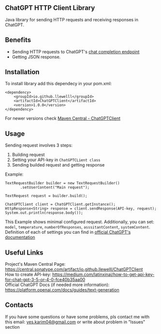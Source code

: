 ## ChatGPT HTTP Client Library  

Java library for sending HTTP requests and receiving responses in ChatGPT.  

## Benefits  
- Sending HTTP requests to ChatGPT's [chat completion endpoint](https://platform.openai.com/docs/api-reference/introduction)
- Getting JSON response.  

## Installation  
To install library add this dependecy in your pom.xml:
```
<dependency>
    <groupId>io.github.llewelll</groupId>
    <artifactId>ChatGPTClient</artifactId>
    <version>1.0.0</version>
</dependency>
```
For newer versions check [Maven Central - ChatGPTClient](https://central.sonatype.com/artifact/io.github.llewelll/ChatGPTClient/versions)

## Usage  

Sending request involves 3 steps:
1. Building request
2. Setting your API-key in ``` ChatGPTCLient class ```
3. Sending builded request and getting response

Example:
```
TextRequestBuilder builder = new TextRequestBuilder()
       .setUserContent("Main request"); 

TextRequest request = builder.build();

ChatGPTClient client = ChatGPTClient.getInstance();
HttpResponse<String> response = client.sendResponse(API-key, request);
System.out.println(response.body());
```
This Example shows minimal configured request. Additionally, you can set: ```model```, ```temperature```, ```numberOfResponses```, ```asssitantContent```, ```systemContent```.
Definition of each of settings you can find in [official ChatGPT's documentation](https://platform.openai.com/docs/api-reference/chat/create#chat-create-messages)

## Useful Links
Project's Maven Central Page: https://central.sonatype.com/artifact/io.github.llewelll/ChatGPTClient <br />
How to create API-key: https://medium.com/latinxinai/how-to-get-api-key-for-chat-gpt-3-5-or-4-0-fce40b35aa00 <br />
Official ChatGPT Docs (if needed more information): https://platform.openai.com/docs/guides/text-generation 

## Contacts
If you have some questions or have some problems, pls contact me with this email: yes.karim04@gmail.com or write about problem in "Issues" section
